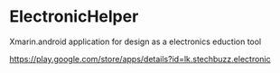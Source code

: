 # ElectronicHelper

Xmarin.android application for design as a electronics eduction tool

https://play.google.com/store/apps/details?id=lk.stechbuzz.electronic
